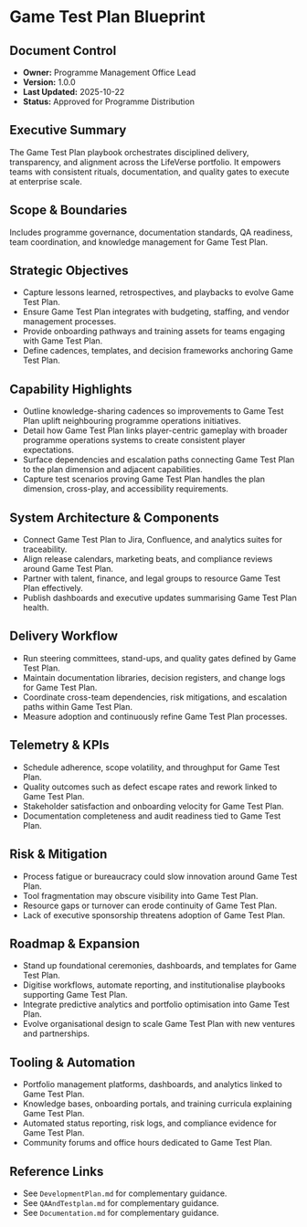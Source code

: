 # Game Test Plan Blueprint
## Document Control
- **Owner:** Programme Management Office Lead
- **Version:** 1.0.0
- **Last Updated:** 2025-10-22
- **Status:** Approved for Programme Distribution

## Executive Summary
The Game Test Plan playbook orchestrates disciplined delivery, transparency, and alignment across
the LifeVerse portfolio. It empowers teams with consistent rituals, documentation, and quality gates
to execute at enterprise scale.

## Scope & Boundaries
Includes programme governance, documentation standards, QA readiness, team coordination, and
knowledge management for Game Test Plan.

## Strategic Objectives
- Capture lessons learned, retrospectives, and playbacks to evolve Game Test Plan.
- Ensure Game Test Plan integrates with budgeting, staffing, and vendor management processes.
- Provide onboarding pathways and training assets for teams engaging with Game Test Plan.
- Define cadences, templates, and decision frameworks anchoring Game Test Plan.

## Capability Highlights
- Outline knowledge-sharing cadences so improvements to Game Test Plan uplift neighbouring programme operations initiatives.
- Detail how Game Test Plan links player-centric gameplay with broader programme operations systems to create consistent player expectations.
- Surface dependencies and escalation paths connecting Game Test Plan to the plan dimension and adjacent capabilities.
- Capture test scenarios proving Game Test Plan handles the plan dimension, cross-play, and accessibility requirements.

## System Architecture & Components
- Connect Game Test Plan to Jira, Confluence, and analytics suites for traceability.
- Align release calendars, marketing beats, and compliance reviews around Game Test Plan.
- Partner with talent, finance, and legal groups to resource Game Test Plan effectively.
- Publish dashboards and executive updates summarising Game Test Plan health.

## Delivery Workflow
- Run steering committees, stand-ups, and quality gates defined by Game Test Plan.
- Maintain documentation libraries, decision registers, and change logs for Game Test Plan.
- Coordinate cross-team dependencies, risk mitigations, and escalation paths within Game Test Plan.
- Measure adoption and continuously refine Game Test Plan processes.

## Telemetry & KPIs
- Schedule adherence, scope volatility, and throughput for Game Test Plan.
- Quality outcomes such as defect escape rates and rework linked to Game Test Plan.
- Stakeholder satisfaction and onboarding velocity for Game Test Plan.
- Documentation completeness and audit readiness tied to Game Test Plan.

## Risk & Mitigation
- Process fatigue or bureaucracy could slow innovation around Game Test Plan.
- Tool fragmentation may obscure visibility into Game Test Plan.
- Resource gaps or turnover can erode continuity of Game Test Plan.
- Lack of executive sponsorship threatens adoption of Game Test Plan.

## Roadmap & Expansion
- Stand up foundational ceremonies, dashboards, and templates for Game Test Plan.
- Digitise workflows, automate reporting, and institutionalise playbooks supporting Game Test Plan.
- Integrate predictive analytics and portfolio optimisation into Game Test Plan.
- Evolve organisational design to scale Game Test Plan with new ventures and partnerships.

## Tooling & Automation
- Portfolio management platforms, dashboards, and analytics linked to Game Test Plan.
- Knowledge bases, onboarding portals, and training curricula explaining Game Test Plan.
- Automated status reporting, risk logs, and compliance evidence for Game Test Plan.
- Community forums and office hours dedicated to Game Test Plan.

## Reference Links
- See `DevelopmentPlan.md` for complementary guidance.
- See `QAAndTestplan.md` for complementary guidance.
- See `Documentation.md` for complementary guidance.
